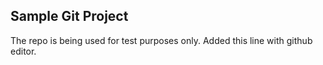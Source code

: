 ## Sample Git Project

The repo is being used for test purposes only.
Added this line with github editor.